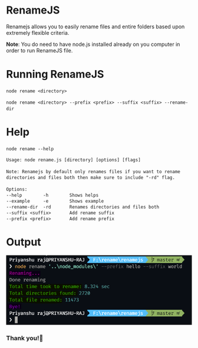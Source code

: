 # **RenameJS**

Renamejs allows you to easily rename files and entire folders based upon extremely flexible criteria.

**Note**: You do need to have node.js installed already on you computer in order to run RenameJS file.

# Running RenameJS

`node rename <directory>`

`node rename <directory> --prefix <prefix> --suffix <suffix> --rename-dir`

# Help

`node rename --help`

```
Usage: node rename.js [directory] [options] [flags]

Note: Renamejs by default only renames files if you want to rename
directories and files both then make sure to include "-rd" flag.

Options:
--help        -h        Shows helps
--example     -e        Shows example
--rename-dir  -rd       Renames directories and files both
--suffix <suffix>       Add rename suffix
--prefix <prefix>       Add rename prefix
```

# Output

![](https://github.com/hicodersofficial/images/blob/main/renamejs-shell-1.png?raw=true)

### **Thank you!💙**
